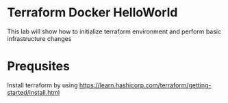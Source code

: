 # Terraform Docker HelloWorld
This lab will show how to initialize terraform environment and perform basic infrastructure changes

# Prequsites
Install terraform by using https://learn.hashicorp.com/terraform/getting-started/install.html